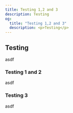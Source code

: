 ```yaml
---
title: Testing 1,2 and 3
description: Testing
og:
  title: "Testing 1,2 and 3"
  description: <p>Testing</p>
---
```


## Testing

asdf

### Testing 1 and 2

asdf

### Testing 3

asdf
